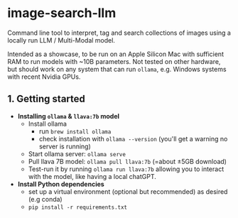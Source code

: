 # image-search-llm

Command line tool to interpret, tag and search collections of images using a locally run LLM / Multi-Modal model.

Intended as a showcase, to be run on an Apple Silicon Mac with sufficient RAM to run models with ~10B parameters.  Not tested on other hardware,
but should work on any system that can run `ollama`, e.g. Windows systems with recent Nvidia GPUs.

## 1. Getting started

- **Installing `ollama` & `llava:7b` model**
  - Install ollama
    - run `brew install ollama`
    - check installation with `ollama --version`  (you'll get a warning no server is running)
  - Start ollama server: `ollama serve`
  - Pull llava 7B model: `ollama pull llava:7b`   (=about ±5GB download)
  - Test-run it by running `ollama run llava:7b` allowing you to interact with the model, like having a local chatGPT.
- **Install Python dependencies**
  - set up a virtual environment (optional but recommended) as desired (e.g conda)
  - `pip install -r requirements.txt`
